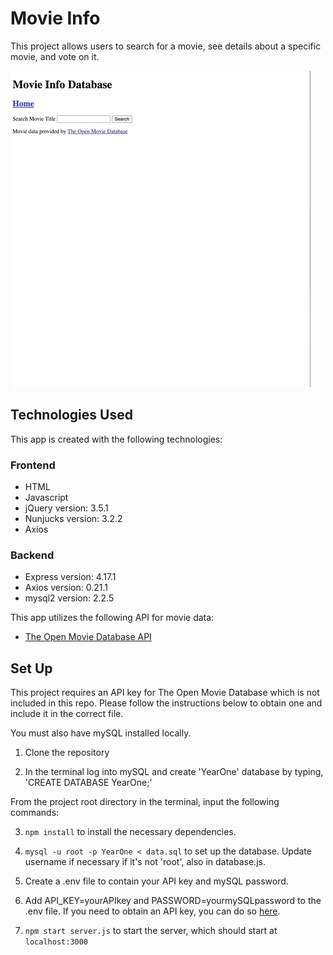 # Movie Info

This project allows users to search for a movie, see details about a specific movie, and vote on it.

![](movie_info.gif)

## Technologies Used

This app is created with the following technologies:

### Frontend

- HTML
- Javascript
- jQuery version: 3.5.1
- Nunjucks version: 3.2.2
- Axios

### Backend

- Express version: 4.17.1
- Axios version: 0.21.1
- mysql2 version: 2.2.5

This app utilizes the following API for movie data:
- [The Open Movie Database API](http://www.omdbapi.com/)

## Set Up

This project requires an API key for The Open Movie Database which is not included in this repo. Please follow the instructions below to obtain one and include it in the correct file.

You must also have mySQL installed locally.

1. Clone the repository

2. In the terminal log into mySQL and create 'YearOne' database by typing, 'CREATE DATABASE YearOne;'

From the project root directory in the terminal, input the following commands:

3. `npm install` to install the necessary dependencies.

4. `mysql -u root -p YearOne < data.sql` to set up the database. Update username if necessary if it's not 'root', also in database.js.

5. Create a .env file to contain your API key and mySQL password.

6. Add API_KEY=yourAPIkey and PASSWORD=yourmySQLpassword to the .env file. If you need to obtain an API key, you can do so [here](http://www.omdbapi.com/apikey.aspx).

7. `npm start server.js` to start the server, which should start at `localhost:3000`


